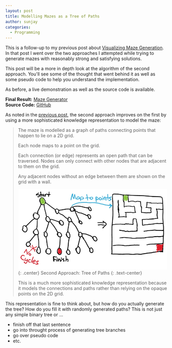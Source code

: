 ```yaml
---
layout: post
title: Modelling Mazes as a Tree of Paths
author: sunjay
categories:
  - Programming
---
```


This is a follow-up to my previous post about
[Visualizing Maze Generation][prevpost]. In that post I went over the
two approaches I attempted while trying to generate mazes with
reasonably strong and satisfying solutions.

This post will be a more in depth look at the algorithm of the second
approach. You'll see some of the thought that went behind it as well as
some pseudo code to help you understand the implementation.

As before, a live demonstration as well as the source code is available.

**Final Result:** [Maze Generator][livesite]<br />
**Source Code:** [GitHub][sourcecode]

As noted in the [previous post][prevpost], the second approach improves on
the first by using a more sophisticated knowledge representation to model
the maze:

> The maze is modelled as a graph of paths connecting
> points that happen to lie on a 2D grid.
>
> Each node maps to a point on the grid.
>
> Each connection (or edge) represents an open path that can be traversed.
> Nodes can only connect with other nodes that are adjacent to them on the
> grid.
>
> Any adjacent nodes without an edge between them are shown on the grid
> with a wall.
>
> ![Second Approach to Maze Generation](/assets/posts/maze-generator-second-approach.jpg){: .center}
> Second Approach: Tree of Paths
> {: .text-center}
>
> This is a much more sophisticated knowledge representation because it models
> the connections and paths rather than relying on the opaque points on the 2D grid.

This representation is fine to think about, but how do you actually generate
the tree? How do you fill it with randomly generated paths? This is not just any simple binary tree or ...

- finish off that last sentence
- go into throught process of generating tree branches
- go over pseudo code
- etc.


[prevpost]: /2016/06/30/visualizing-maze-generation
[livesite]: http://sunjay.ca/maze-generator
[sourcecode]: https://github.com/sunjay/maze-generator
[issues]: https://github.com/sunjay/maze-generator/issues

